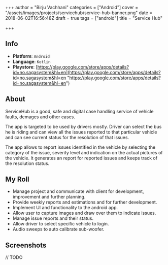 +++
author = "Birju Vachhani"
categories = ["Android"]
cover = "/assets/images/projects/servicehub/service-hub-banner.png"
date = 2018-06-02T16:56:48Z
draft = true
tags = ["android"]
title = "Service Hub"

+++
## Info

* **Platform**:     `Android`
* **Language**:     `Kotlin`
* **Playstore**: [https://play.google.com/store/apps/details?id=no.sagasystem&hl=en](https://play.google.com/store/apps/details?id=no.sagasystem&hl=en "https://play.google.com/store/apps/details?id=no.sagasystem&hl=en")

## About

ServiceHub is a good, safe and digital case handling service of vehicle faults, demages and other cases. 

The app is targeted to be used by drivers mostly. Driver can select the bus he is riding and can view all the issues reported to that particular vehicle and can see current status for the resolution of that issues. 

The app allows to report issues identified in the vehicle by selecting the category of the issue, severity level and indication on the actual pictures of the vehicle. It generates an report for reported issues and keeps track of the resolution status. 

## My Roll

* Manage project and communicate with client for development, improvement and further planning.
* Provide weekly reports and estimations and for further development.
* Implement UI and functionality to the android app.
* Allow user to capture images and draw over them to indicate issues.
* Manage issue reports and their status.
* Allow driver to select specific vehicle to login.
* Audio sweeps to auto calibrate sub-woofer.

## Screenshots

// TODO